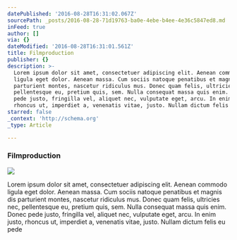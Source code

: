 ```yaml
---
datePublished: '2016-08-28T16:31:02.067Z'
sourcePath: _posts/2016-08-28-71d19763-ba0e-4ebe-b4ee-4e36c5847ed8.md
inFeed: true
author: []
via: {}
dateModified: '2016-08-28T16:31:01.561Z'
title: Filmproduction
publisher: {}
description: >-
  Lorem ipsum dolor sit amet, consectetuer adipiscing elit. Aenean commodo
  ligula eget dolor. Aenean massa. Cum sociis natoque penatibus et magnis dis
  parturient montes, nascetur ridiculus mus. Donec quam felis, ultricies nec,
  pellentesque eu, pretium quis, sem. Nulla consequat massa quis enim. Donec
  pede justo, fringilla vel, aliquet nec, vulputate eget, arcu. In enim justo,
  rhoncus ut, imperdiet a, venenatis vitae, justo. Nullam dictum felis eu pede 
starred: false
_context: 'http://schema.org'
_type: Article

---
```

### Filmproduction
![](https://the-grid-user-content.s3-us-west-2.amazonaws.com/6fb37fb5-fadb-421f-b797-1db1da5695b8.jpg)

Lorem ipsum dolor sit amet, consectetuer adipiscing elit. Aenean commodo ligula eget dolor. Aenean massa. Cum sociis natoque penatibus et magnis dis parturient montes, nascetur ridiculus mus. Donec quam felis, ultricies nec, pellentesque eu, pretium quis, sem. Nulla consequat massa quis enim. Donec pede justo, fringilla vel, aliquet nec, vulputate eget, arcu. In enim justo, rhoncus ut, imperdiet a, venenatis vitae, justo. Nullam dictum felis eu pede
